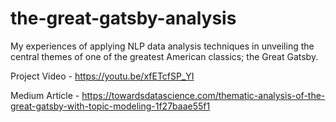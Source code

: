# the-great-gatsby-analysis

My experiences of applying NLP data analysis techniques in unveiling the central themes of one of the greatest American classics; the Great Gatsby.

Project Video - https://youtu.be/xfETcfSP_YI

Medium Article - https://towardsdatascience.com/thematic-analysis-of-the-great-gatsby-with-topic-modeling-1f27baae55f1
